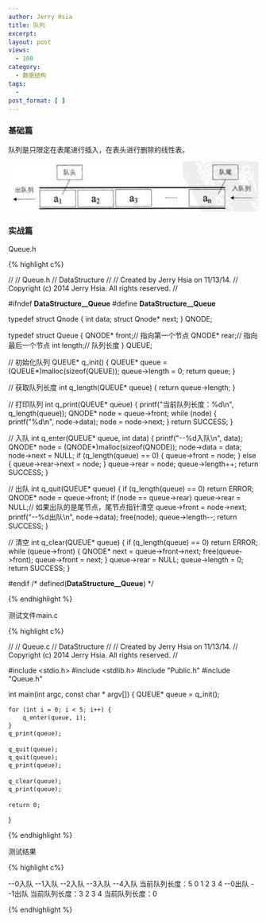 ```yaml
---
author: Jerry Hsia
title: 队列
excerpt:
layout: post
views:
  - 100
category:
  - 数据结构
tags:
  - 
post_format: [ ]
---
```


### 基础篇

队列是只限定在表尾进行插入，在表头进行删除的线性表。

![](/files/2014/queue.jpg)

### 实战篇

Queue.h

{% highlight  c%}

//
//  Queue.h
//  DataStructure
//
//  Created by Jerry Hsia on 11/13/14.
//  Copyright (c) 2014 Jerry Hsia. All rights reserved.
//

#ifndef __DataStructure__Queue__
#define __DataStructure__Queue__

typedef struct Qnode {
    int data;
    struct Qnode* next;
} QNODE;

typedef struct Queue {
    QNODE* front;// 指向第一个节点
    QNODE* rear;// 指向最后一个节点
    int length;// 队列长度
} QUEUE;

// 初始化队列
QUEUE* q_init() {
    QUEUE* queue = (QUEUE*)malloc(sizeof(QUEUE));
    queue->length = 0;
    return queue;
}

// 获取队列长度
int q_length(QUEUE* queue) {
    return queue->length;
}

// 打印队列
int q_print(QUEUE* queue) {
    printf("当前队列长度：%d\n", q_length(queue));
    QNODE* node = queue->front;
    while (node) {
        printf("%d\n", node->data);
        node = node->next;
    }
    return SUCCESS;
}

// 入队
int q_enter(QUEUE* queue, int data) {
    printf("--%d入队\n", data);
    QNODE* node = (QNODE*)malloc(sizeof(QNODE));
    node->data = data;
    node->next = NULL;
    if (q_length(queue) == 0) {
        queue->front = node;
    } else {
        queue->rear->next = node;
    }
    queue->rear = node;
    queue->length++;
    return SUCCESS;
}

// 出队
int q_quit(QUEUE* queue) {
    if (q_length(queue) == 0) return ERROR;
    QNODE* node = queue->front;
    if (node == queue->rear) queue->rear = NULL;// 如果出队的是尾节点，尾节点指针清空
    queue->front = node->next;
    printf("--%d出队\n", node->data);
    free(node);
    queue->length--;
    return SUCCESS;
}

// 清空
int q_clear(QUEUE* queue) {
    if (q_length(queue) == 0) return ERROR;
    while (queue->front) {
        QNODE* next = queue->front->next;
        free(queue->front);
        queue->front = next;
    }
    queue->rear = NULL;
    queue->length = 0;
    return SUCCESS;
}

#endif /* defined(__DataStructure__Queue__) */

{% endhighlight %}

测试文件main.c

{% highlight  c%}

//
//  Queue.c
//  DataStructure
//
//  Created by Jerry Hsia on 11/13/14.
//  Copyright (c) 2014 Jerry Hsia. All rights reserved.
//

#include <stdio.h>
#include <stdlib.h>
#include "Public.h"
#include "Queue.h"

int main(int argc, const char * argv[]) {
    QUEUE* queue = q_init();
    
    for (int i = 0; i < 5; i++) {
        q_enter(queue, i);
    }
    q_print(queue);
    
    q_quit(queue);
    q_quit(queue);
    q_print(queue);
    
    q_clear(queue);
    q_print(queue);
    
    return 0;
}

{% endhighlight %}

测试结果

{% highlight  c%}

--0入队
--1入队
--2入队
--3入队
--4入队
当前队列长度：5
0
1
2
3
4
--0出队
--1出队
当前队列长度：3
2
3
4
当前队列长度：0

{% endhighlight %}
